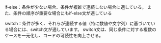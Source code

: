 if-else：条件が少ない場合、条件が複雑で連続しない場合に適している。
また、条件の順序が重要な場合にもif-else文が適している

switch：条件が多く、それらが連続する値（特に数値や文字列）に基づいている場合には、switch文が適しています。
switch文は、同じ条件に対する複数のケースを一元化し、コードの可読性を向上させる。